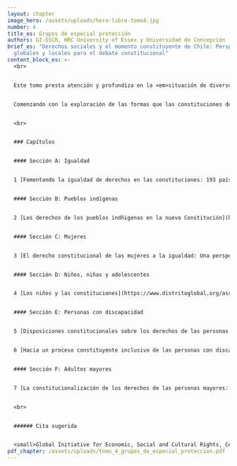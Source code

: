 ```yaml
---
layout: chapter
image_hero: /assets/uploads/hero-libro-tomo4.jpg
number: 4
title_es: Grupos de especial protección
authors: GI-ESCR, HRC University of Essex y Universidad de Concepción
brief_es: "Derechos sociales y el momento constituyente de Chile: Perspectivas
  globales y locales para el debate constitucional"
content_block_es: >-
  <br>


  Este tomo presta atención y profundiza en la <em>situación de diversos grupos que requieren especial protección de cara a la garantía real y sustantiva de los derechos sociales</em>, poniendo a disposición de quienes leen, una serie de elementos, argumentos y herramientas para incluir estos grupos dentro de la discusión sobre derechos sociales.


  Comenzando con la exploración de las formas que las constituciones de diferentes países utilizan para fomentar la igualdad de derechos en sus países, este tomo presenta reflexiones en torno al rol de la Constitución en la garantía de los derechos sociales de pueblos indígenas, mujeres; niños, niñas y adolescentes; personas con discapacidad y personas adultas mayores.


  <br>


  ### Capítulos


  #### Sección A: Igualdad


  1 [Fomentando la igualdad de derechos en las constituciones: 193 países en perspectiva](https://www.distritoglobal.org/assets/uploads/sprague_fomentando_la_igualdad_de_derechos_en_las_constituciones.pdf). Aleta Sprague, Pam Stek, Amy Raub y Jody Heymann


  #### Sección B: Pueblos indígenas


  2 [Los derechos de los pueblos indñigenas en la nueva Constitución](https://www.distritoglobal.org/assets/uploads/aylwin_los_derechos_de_pueblos_indigenas_en_la_nueva_constitucion.pdf). José Aylwin


  #### Sección C: Mujeres


  3 [El derecho constitucional de las mujeres a la igualdad: Una perspectiva comparada](https://www.distritoglobal.org/assets/uploads/campbell_el_derecho_constitucional_de_las_mujeres_a_la_igualdad.pdf). Meghan Campbell


  #### Sección D: Niños, niñas y adolescentes


  4 [Los niños y las constituciones](https://www.distritoglobal.org/assets/uploads/nolan_los_ninos_y_las_constituciones.pdf). Aoife Nolan y Conor O'Mahony


  #### Sección E: Personas con discapacidad


  5 [Disposiciones constitucionales sobre los derechos de las personas con discapacidad: Enfoques nacionales y contexto internacional](https://www.distritoglobal.org/assets/uploads/moreno_disposiciones_constitucionales_sobre_los_derechos_de_las_personas_con_discapacidad.pdf). Gonzalo Moreno, Michael Ashley Stein y Jody Heymann


  6 [Hacia un proceso constituyente inclusivo de las personas con discapacidad](https://www.distritoglobal.org/assets/uploads/marshall_hacia_un_proceso_constituyente_inclusivo_de_las_personas_con_discapacidad.pdf). Pablo Marshall, Viviana Ponce de León y Eduardo Marchant


  #### Sección F: Adultos mayores


  7 [La constitucionalización de los derechos de las personas mayores: Una práctica emergente](https://www.distritoglobal.org/assets/uploads/megret_la_constitucionalizacion_de_los_derechos_de_las_personas_mayores.pdf). Frederic Megret y Alexander Agnello


  <br>


  ###### Cita sugerida


  <small>Global Initiative for Economic, Social and Cultural Rights, Centro de Derechos Humanos de la Universidad de Essex y Universidad de Concepción (2021) Derechos sociales y el momento constituyente de Chile: Perspectivas globales y locales para el debate constitucional. Tomo IV: Grupos de especial protección. Santiago, Chile: Global Initiative for Economic, Social and Cultural Rights. DOI: 10.53110/ZOIT6415.</small>
pdf_chapter: /assets/uploads/tomo_4_grupos_de_especial_proteccion.pdf
---
```

